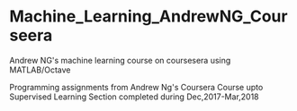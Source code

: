 # Machine_Learning_AndrewNG_Courseera
Andrew NG's machine learning course on coursesera using MATLAB/Octave

Programming assignments from Andrew Ng's Coursera Course upto Supervised Learning Section completed during Dec,2017-Mar,2018
